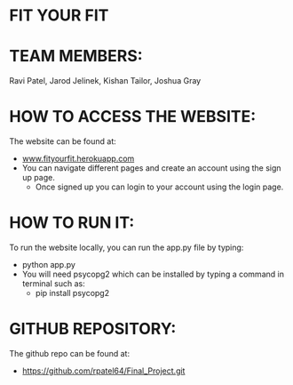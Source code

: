 # FIT YOUR FIT

# TEAM MEMBERS:
Ravi Patel, Jarod Jelinek, Kishan Tailor, Joshua Gray

# HOW TO ACCESS THE WEBSITE:
The website can be found at:
  * www.fityourfit.herokuapp.com
  * You can navigate different pages and create an account using the sign up page.
    - Once signed up you can login to your account using the login page.

# HOW TO RUN IT:
To run the website locally, you can run the app.py file by typing:
  * python app.py
  * You will need psycopg2 which can be installed by typing a command in terminal such as:
    - pip install psycopg2
    
# GITHUB REPOSITORY:
The github repo can be found at:
  * https://github.com/rpatel64/Final_Project.git
